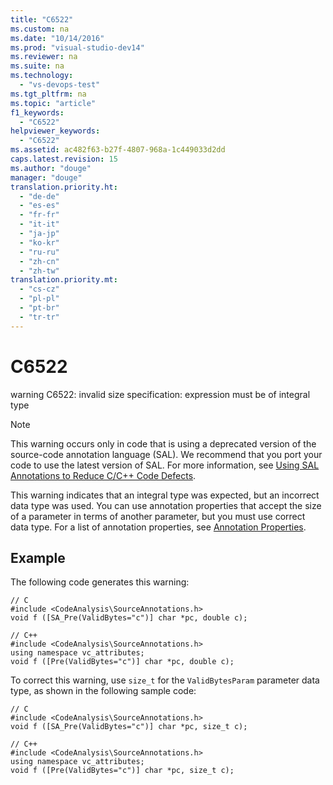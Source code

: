 ```yaml
---
title: "C6522"
ms.custom: na
ms.date: "10/14/2016"
ms.prod: "visual-studio-dev14"
ms.reviewer: na
ms.suite: na
ms.technology: 
  - "vs-devops-test"
ms.tgt_pltfrm: na
ms.topic: "article"
f1_keywords: 
  - "C6522"
helpviewer_keywords: 
  - "C6522"
ms.assetid: ac482f63-b27f-4807-968a-1c449033d2dd
caps.latest.revision: 15
ms.author: "douge"
manager: "douge"
translation.priority.ht: 
  - "de-de"
  - "es-es"
  - "fr-fr"
  - "it-it"
  - "ja-jp"
  - "ko-kr"
  - "ru-ru"
  - "zh-cn"
  - "zh-tw"
translation.priority.mt: 
  - "cs-cz"
  - "pl-pl"
  - "pt-br"
  - "tr-tr"
---
```

# C6522
warning C6522: invalid size specification: expression must be of integral type  
  
> [!NOTE]
>  This warning occurs only in code that is using a deprecated version of the source-code annotation language (SAL). We recommend that you port your code to use the latest version of SAL. For more information, see [Using SAL Annotations to Reduce C/C++ Code Defects](../codequality/using-sal-annotations-to-reduce-c-c---code-defects.md).  
  
 This warning indicates that an integral type was expected, but an incorrect data type was used. You can use annotation properties that accept the size of a parameter in terms of another parameter, but you must use correct data type. For a list of annotation properties, see [Annotation Properties](http://msdn.microsoft.com/en-us/f77b4370-6bda-4294-bd2a-e7d0df182a3d).  
  
## Example  
 The following code generates this warning:  
  
```  
// C  
#include <CodeAnalysis\SourceAnnotations.h>  
void f ([SA_Pre(ValidBytes="c")] char *pc, double c);  
  
// C++  
#include <CodeAnalysis\SourceAnnotations.h>  
using namespace vc_attributes;  
void f ([Pre(ValidBytes="c")] char *pc, double c);  
```  
  
 To correct this warning, use `size_t` for the `ValidBytesParam` parameter data type, as shown in the following sample code:  
  
```  
// C  
#include <CodeAnalysis\SourceAnnotations.h>  
void f ([SA_Pre(ValidBytes="c")] char *pc, size_t c);  
  
// C++    
#include <CodeAnalysis\SourceAnnotations.h>  
using namespace vc_attributes;  
void f ([Pre(ValidBytes="c")] char *pc, size_t c);   
```